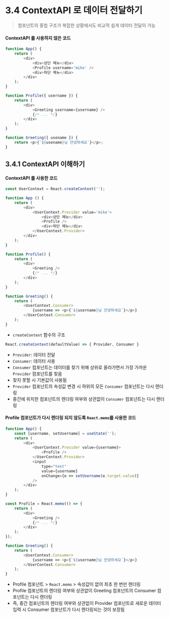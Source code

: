 # 3.4 ContextAPI 로 데이터 전달하기
> 컴포넌트의 중첩 구조가 복잡한 상황에서도 비교적 쉽게 데이터 전달이 가능

#### ContextAPI 를 사용하지 않은 코드
```js
function App() {
    return (
        <div>
            <div>상단 메뉴</div>
            <Profile username='mike' />
            <div>하단 메뉴</div>
        </div>
    );
}

function Profile({ username }) {
    return (
        <div>
            <Greeting username={username} />
            {/* ... */}
        </div>
    );
}

function Greeting({ usename }) {
    return <p>{`${usename}님 안녕하세요`}</p>;
}
```

## 3.4.1 ContextAPI 이해하기
#### ContextAPI 를 사용한 코드
```js
const UserContext = React.createContext('');

function App () {
    return (
        <div>
            <UserContext.Provider value='mike'>
                <div>상단 메뉴</div>
                <Profile />
                <div>하단 메뉴</div>
            </UserContext.Provider>
        </div>
    );
}

function Profile() {
    return (
        <div>
            <Greeting />
            {/* ... */}
        </div>
    );
}

function Greeting() {
    return (
        <UserContext.Consumer>
            {username => <p>{`${username}님 안녕하세요`}</p>}
        </UserContext.Consumer>
    );
}
```
- `createContext` 함수의 구조
```js
React.createContext(defaultValue) => { Provider, Consumer }
```
- `Provider`: 데이터 전달
- `Consumer`: 데이터 사용
- `Consumer` 컴포넌트는 데이터를 찾기 위해 상위로 올라가면서 가장 가까운 `Provider` 컴포넌트를 찾음
- 찾지 못할 시 기본값이 사용됨
- `Provider` 컴포넌트의 속성값 변경 시 하위의 모든 `Consumer` 컴포넌트는 다시 렌더링
- 중간에 위치한 컴포넌트의 렌더링 여부와 상관없이 `Consumer` 컴포넌트는 다시 렌더링

#### Profile 컴포넌트가 다시 렌더링 되지 않도록 `React.memo`를 사용한 코드
```js
function App() {
    const [username, setUsername] = useState('');
    return (
        <div>
            <UserContext.Provider value={username}>
                <Profile />
            </UserContext.Provider>
            <input
                type="text"
                value={username}
                onChange={e => setUsername(e.target.value)}
            />
        </div>
    );
}

const Profile = React.memo(() => {
    return (
        <div>
            <Greeting />
            {/* ... */}
        </div>
    );
});

function Greeting() {
    return (
        <UserContext.Consumer>
            {username => <p>{`${username}님 안녕하세요`}</p>}
        </UserContext.Consumer>
    );
}
```
- Profile 컴포넌트 > `React.memo` > 속성값이 없어 최초 한 번만 렌더링
- Profile 컴포넌트의 렌더링 여부와 상관없이 Greeting 컴포넌트의 Consumer 컴포넌트는 다시 렌더링
- 즉, 중간 컴포넌트의 렌더링 여부와 상관없이 Provider 컴포넌트로 새로운 데이터 입력 시 Consumer 컴포넌트가 다시 렌더링되는 것이 보장됨
